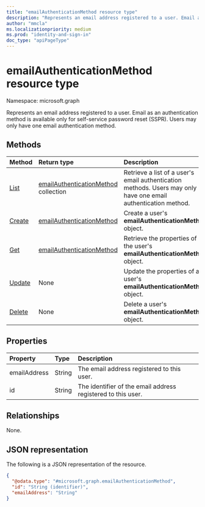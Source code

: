 ```yaml
---
title: "emailAuthenticationMethod resource type"
description: "Represents an email address registered to a user. Email as an authentication method is available only for self-service password reset (SSPR)."
author: "mmcla"
ms.localizationpriority: medium
ms.prod: "identity-and-sign-in"
doc_type: "apiPageType"
---
```


# emailAuthenticationMethod resource type

Namespace: microsoft.graph

Represents an email address registered to a user. Email as an authentication method is available only for self-service password reset (SSPR). Users may only have one email authentication method.


## Methods
|Method|Return type|Description|
|:---|:---|:---|
|[List](../api/emailauthenticationmethod-list.md)|[emailAuthenticationMethod](../resources/emailauthenticationmethod.md) collection|Retrieve a list of a user's email authentication methods. Users may only have one email authentication method.|
|[Create](../api/emailauthenticationmethod-post.md)|[emailAuthenticationMethod](../resources/emailauthenticationmethod.md)|Create a user's **emailAuthenticationMethod** object.|
|[Get](../api/emailauthenticationmethod-get.md)|[emailAuthenticationMethod](../resources/emailauthenticationmethod.md)|Retrieve the properties of the user's **emailAuthenticationMethod** object.|
|[Update](../api/emailauthenticationmethod-update.md)| None |Update the properties of a user's **emailAuthenticationMethod** object.|
|[Delete](../api/emailauthenticationmethod-delete.md)|None|Delete a user's **emailAuthenticationMethod** object.|


## Properties
|Property|Type|Description|
|:---|:---|:---|
|emailAddress|String|The email address registered to this user.|
|id|String|The identifier of the email address registered to this user.|

## Relationships
None.

## JSON representation
The following is a JSON representation of the resource.
<!-- {
  "blockType": "resource",
  "keyProperty": "id",
  "@odata.type": "microsoft.graph.emailAuthenticationMethod",
  "baseType": "microsoft.graph.authenticationMethod",
  "openType": false
}
-->
``` json
{
  "@odata.type": "#microsoft.graph.emailAuthenticationMethod",
  "id": "String (identifier)",
  "emailAddress": "String"
}
```

